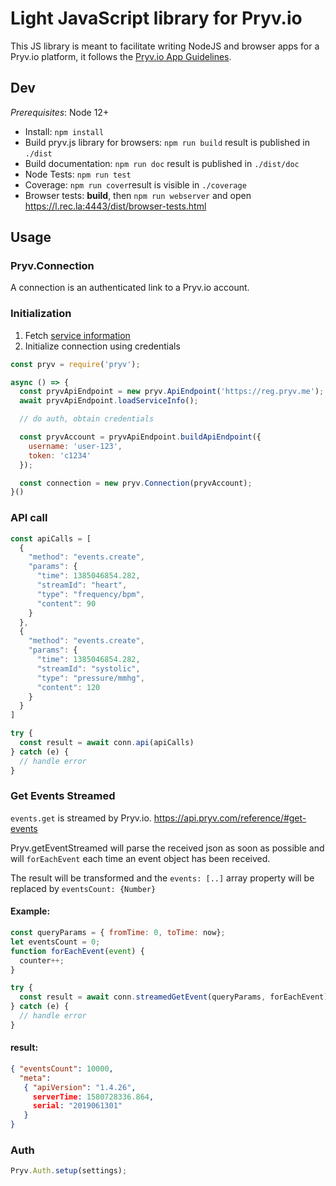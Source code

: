 # Light JavaScript library for Pryv.io

This JS library is meant to facilitate writing NodeJS and browser apps for a Pryv.io platform, it follows the [Pryv.io App Guidelines](https://api.pryv.com/guides/app-guidelines/).

## Dev

*Prerequisites*: Node 12+

- Install: `npm install`
- Build pryv.js library for browsers: `npm run build` result is published in `./dist`
- Build documentation: `npm run doc` result is published in `./dist/doc` 
- Node Tests: `npm run test`
- Coverage: `npm run cover`result is visible in `./coverage`
- Browser tests: **build**, then `npm run webserver` and open https://l.rec.la:4443/dist/browser-tests.html

## Usage

### Pryv.Connection

A connection is an authenticated link to a Pryv.io account.

### Initialization

1. Fetch [service information](https://api.pryv.com/reference/#service-info)
2. Initialize connection using credentials

```javascript
const pryv = require('pryv');

async () => {
  const pryvApiEndpoint = new pryv.ApiEndpoint('https://reg.pryv.me');
  await pryvApiEndpoint.loadServiceInfo();

  // do auth, obtain credentials

  const pryvAccount = pryvApiEndpoint.buildApiEndpoint({
    username: 'user-123',
    token: 'c1234'
  });

  const connection = new pryv.Connection(pryvAccount);
}()
```

### API call

```javascript
const apiCalls = [
  {
    "method": "events.create",
    "params": {
      "time": 1385046854.282,
      "streamId": "heart",
      "type": "frequency/bpm",
      "content": 90
    }
  },
  {
    "method": "events.create",
    "params": {
      "time": 1385046854.282,
      "streamId": "systolic",
      "type": "pressure/mmhg",
      "content": 120
    }
  }
]

try {
  const result = await conn.api(apiCalls)
} catch (e) {
  // handle error
}
```

### Get Events Streamed

`events.get`  is streamed by Pryv.io. https://api.pryv.com/reference/#get-events

Pryv.getEventStreamed will parse the received json as soon as possible and will `forEachEvent` each time an event object has been received.

The result will be transformed and the `events: [..]` array property will be replaced by `eventsCount: {Number}`

#### Example:

``````  javascript
const queryParams = { fromTime: 0, toTime: now};
let eventsCount = 0;
function forEachEvent(event) {
  counter++; 
}

try {
  const result = await conn.streamedGetEvent(queryParams, forEachEvent);
} catch (e) {
  // handle error
}
``````

#### result:

```json
{ "eventsCount": 10000,
  "meta": 
   { "apiVersion": "1.4.26",
     serverTime: 1580728336.864,
     serial: "2019061301" 
   } 
}
```





### Auth

```javascript
Pryv.Auth.setup(settings);



```

